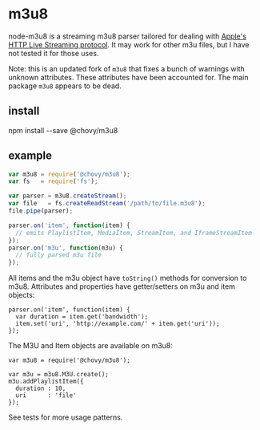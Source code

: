 m3u8
====

node-m3u8 is a streaming m3u8 parser tailored for dealing with [Apple's HTTP
Live Streaming protocol](http://tools.ietf.org/html/draft-pantos-http-live-streaming).
It may work for other m3u files, but I have not tested it for those uses.

Note: this is an updated fork of `m3u8` that fixes a bunch of warnings with unknown attributes. These attributes have been accounted for. The main package `m3u8` appears to be dead.

install
-------

npm install --save @chovy/m3u8

example
-------

``` js
var m3u8 = require('@chovy/m3u8');
var fs   = require('fs');

var parser = m3u8.createStream();
var file   = fs.createReadStream('/path/to/file.m3u8');
file.pipe(parser);

parser.on('item', function(item) {
  // emits PlaylistItem, MediaItem, StreamItem, and IframeStreamItem
});
parser.on('m3u', function(m3u) {
  // fully parsed m3u file
});
```

All items and the m3u object have `toString()` methods for conversion to m3u8.
Attributes and properties have getter/setters on m3u and item objects:

```
parser.on('item', function(item) {
  var duration = item.get('bandwidth');
  item.set('uri', 'http://example.com/' + item.get('uri'));
});
```

The M3U and Item objects are available on m3u8:
```
var m3u8 = require('@chovy/m3u8');

var m3u = m3u8.M3U.create();
m3u.addPlaylistItem({
  duration : 10,
  uri      : 'file'
});
```

See tests for more usage patterns.
